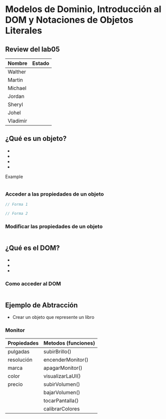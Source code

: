 # Modelos de Dominio, Introducción al DOM y Notaciones de Objetos Literales

## Review del lab05

| Nombre   | Estado |
| -------- | ------ |
| Walther  |        |
| Martin   |        |
| Michael  |        |
| Jordan   |        |
| Sheryl   |        |
| Johel    |        |
| Vladimir |        |


## ¿Qué es un objeto?

-
-
-
-

Example

```js
```

### Acceder a las propiedades de un objeto

```js
// Forma 1

// Forma 2
```

### Modificar las propiedades de un objeto

```js
```

## ¿Qué es el DOM?

-
-
-

### Como acceder al DOM

```js
```

## Ejemplo de Abtracción

- Crear un objeto que represente un libro

### Monitor

| Propiedades | Metodos (funciones) |
| ----------- | ------------------- |
| pulgadas    | subirBrillo()       |
| resolución  | encenderMonitor()   |
| marca       | apagarMonitor()     |
| color       | visualizarLaUI()    |
| precio      | subirVolumen()      |
|             | bajarVolumen()      |
|             | tocarPantalla()     |
|             | calibrarColores     |
